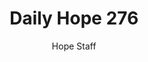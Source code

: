 ---
image: /assets/img/daily-hope-default-artwork.png
title: Daily Hope 276
number: 276
categories:
  - Daily Hope
author: Hope Staff
notes: Daily Hope 276
embed: >-
  EMBED_GOES_HERE
---
